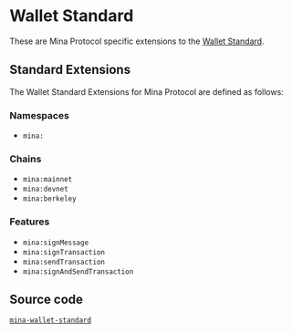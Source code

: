 # Wallet Standard

These are Mina Protocol specific extensions to the [Wallet Standard](https://github.com/wallet-standard/wallet-standard).

## Standard Extensions

The Wallet Standard Extensions for Mina Protocol are defined as follows:

### Namespaces

- `mina:`

### Chains

- `mina:mainnet`
- `mina:devnet`
- `mina:berkeley`

### Features

- `mina:signMessage`
- `mina:signTransaction`
- `mina:sendTransaction`
- `mina:signAndSendTransaction`

## Source code

[`mina-wallet-standard`](https://github.com/aztemi/mina-wallet-standard)
